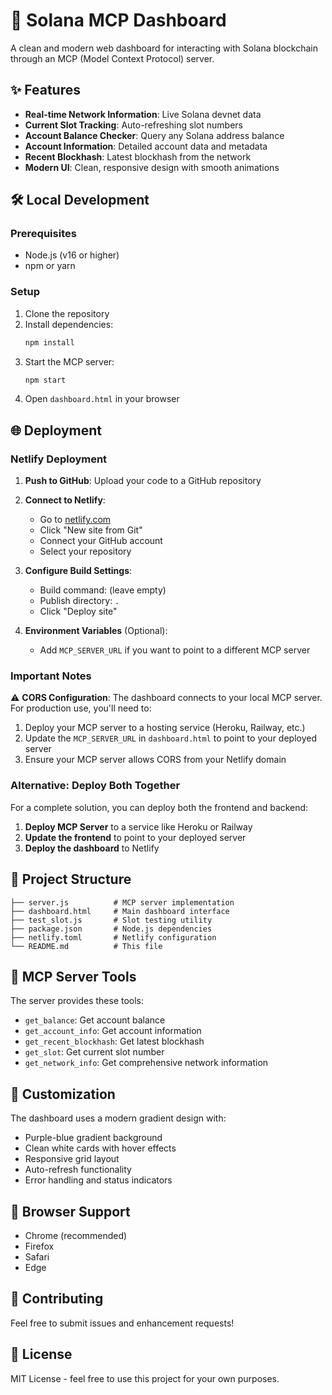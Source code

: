 # 🚀 Solana MCP Dashboard

A clean and modern web dashboard for interacting with Solana blockchain through an MCP (Model Context Protocol) server.

## ✨ Features

- **Real-time Network Information**: Live Solana devnet data
- **Current Slot Tracking**: Auto-refreshing slot numbers
- **Account Balance Checker**: Query any Solana address balance
- **Account Information**: Detailed account data and metadata
- **Recent Blockhash**: Latest blockhash from the network
- **Modern UI**: Clean, responsive design with smooth animations

## 🛠️ Local Development

### Prerequisites
- Node.js (v16 or higher)
- npm or yarn

### Setup
1. Clone the repository
2. Install dependencies:
   ```bash
   npm install
   ```
3. Start the MCP server:
   ```bash
   npm start
   ```
4. Open `dashboard.html` in your browser

## 🌐 Deployment

### Netlify Deployment

1. **Push to GitHub**: Upload your code to a GitHub repository

2. **Connect to Netlify**:
   - Go to [netlify.com](https://netlify.com)
   - Click "New site from Git"
   - Connect your GitHub account
   - Select your repository

3. **Configure Build Settings**:
   - Build command: (leave empty)
   - Publish directory: `.`
   - Click "Deploy site"

4. **Environment Variables** (Optional):
   - Add `MCP_SERVER_URL` if you want to point to a different MCP server

### Important Notes

⚠️ **CORS Configuration**: The dashboard connects to your local MCP server. For production use, you'll need to:

1. Deploy your MCP server to a hosting service (Heroku, Railway, etc.)
2. Update the `MCP_SERVER_URL` in `dashboard.html` to point to your deployed server
3. Ensure your MCP server allows CORS from your Netlify domain

### Alternative: Deploy Both Together

For a complete solution, you can deploy both the frontend and backend:

1. **Deploy MCP Server** to a service like Heroku or Railway
2. **Update the frontend** to point to your deployed server
3. **Deploy the dashboard** to Netlify

## 📁 Project Structure

```
├── server.js          # MCP server implementation
├── dashboard.html     # Main dashboard interface
├── test_slot.js       # Slot testing utility
├── package.json       # Node.js dependencies
├── netlify.toml       # Netlify configuration
└── README.md          # This file
```

## 🔧 MCP Server Tools

The server provides these tools:
- `get_balance`: Get account balance
- `get_account_info`: Get account information
- `get_recent_blockhash`: Get latest blockhash
- `get_slot`: Get current slot number
- `get_network_info`: Get comprehensive network information

## 🎨 Customization

The dashboard uses a modern gradient design with:
- Purple-blue gradient background
- Clean white cards with hover effects
- Responsive grid layout
- Auto-refresh functionality
- Error handling and status indicators

## 📱 Browser Support

- Chrome (recommended)
- Firefox
- Safari
- Edge

## 🤝 Contributing

Feel free to submit issues and enhancement requests!

## 📄 License

MIT License - feel free to use this project for your own purposes. 